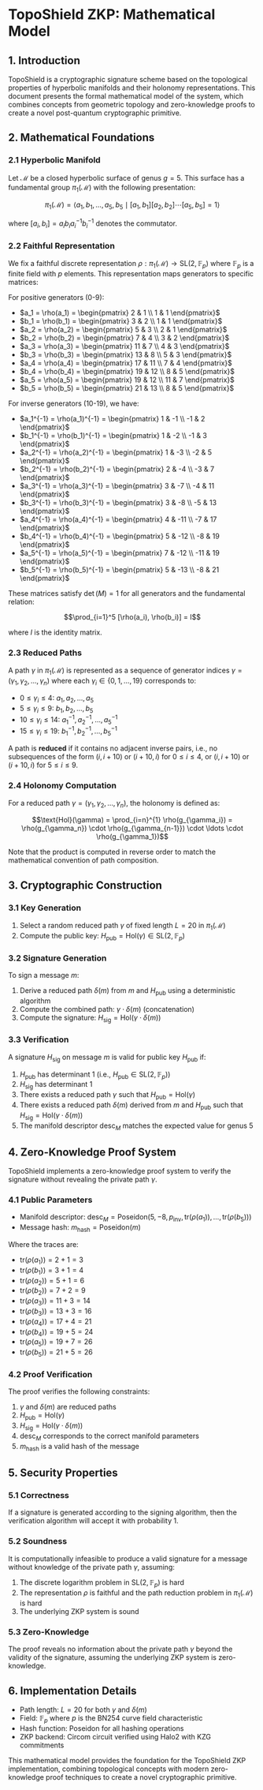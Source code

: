 # TopoShield ZKP: Mathematical Model

## 1. Introduction

TopoShield is a cryptographic signature scheme based on the topological properties of hyperbolic manifolds and their holonomy representations. This document presents the formal mathematical model of the system, which combines concepts from geometric topology and zero-knowledge proofs to create a novel post-quantum cryptographic primitive.

## 2. Mathematical Foundations

### 2.1 Hyperbolic Manifold

Let $\mathcal{M}$ be a closed hyperbolic surface of genus $g = 5$. This surface has a fundamental group $\pi_1(\mathcal{M})$ with the following presentation:

$$\pi_1(\mathcal{M}) = \langle a_1, b_1, \ldots, a_5, b_5 \mid [a_1, b_1][a_2, b_2]\cdots[a_5, b_5] = 1 \rangle$$

where $[a_i, b_i] = a_i b_i a_i^{-1} b_i^{-1}$ denotes the commutator.

### 2.2 Faithful Representation

We fix a faithful discrete representation $\rho: \pi_1(\mathcal{M}) \to \text{SL}(2, \mathbb{F}_p)$ where $\mathbb{F}_p$ is a finite field with $p$ elements. This representation maps generators to specific matrices:

For positive generators (0-9):
- $a_1 = \rho(a_1) = \begin{pmatrix} 2 & 1 \\ 1 & 1 \end{pmatrix}$
- $b_1 = \rho(b_1) = \begin{pmatrix} 3 & 2 \\ 1 & 1 \end{pmatrix}$
- $a_2 = \rho(a_2) = \begin{pmatrix} 5 & 3 \\ 2 & 1 \end{pmatrix}$
- $b_2 = \rho(b_2) = \begin{pmatrix} 7 & 4 \\ 3 & 2 \end{pmatrix}$
- $a_3 = \rho(a_3) = \begin{pmatrix} 11 & 7 \\ 4 & 3 \end{pmatrix}$
- $b_3 = \rho(b_3) = \begin{pmatrix} 13 & 8 \\ 5 & 3 \end{pmatrix}$
- $a_4 = \rho(a_4) = \begin{pmatrix} 17 & 11 \\ 7 & 4 \end{pmatrix}$
- $b_4 = \rho(b_4) = \begin{pmatrix} 19 & 12 \\ 8 & 5 \end{pmatrix}$
- $a_5 = \rho(a_5) = \begin{pmatrix} 19 & 12 \\ 11 & 7 \end{pmatrix}$
- $b_5 = \rho(b_5) = \begin{pmatrix} 21 & 13 \\ 8 & 5 \end{pmatrix}$

For inverse generators (10-19), we have:
- $a_1^{-1} = \rho(a_1)^{-1} = \begin{pmatrix} 1 & -1 \\ -1 & 2 \end{pmatrix}$
- $b_1^{-1} = \rho(b_1)^{-1} = \begin{pmatrix} 1 & -2 \\ -1 & 3 \end{pmatrix}$
- $a_2^{-1} = \rho(a_2)^{-1} = \begin{pmatrix} 1 & -3 \\ -2 & 5 \end{pmatrix}$
- $b_2^{-1} = \rho(b_2)^{-1} = \begin{pmatrix} 2 & -4 \\ -3 & 7 \end{pmatrix}$
- $a_3^{-1} = \rho(a_3)^{-1} = \begin{pmatrix} 3 & -7 \\ -4 & 11 \end{pmatrix}$
- $b_3^{-1} = \rho(b_3)^{-1} = \begin{pmatrix} 3 & -8 \\ -5 & 13 \end{pmatrix}$
- $a_4^{-1} = \rho(a_4)^{-1} = \begin{pmatrix} 4 & -11 \\ -7 & 17 \end{pmatrix}$
- $b_4^{-1} = \rho(b_4)^{-1} = \begin{pmatrix} 5 & -12 \\ -8 & 19 \end{pmatrix}$
- $a_5^{-1} = \rho(a_5)^{-1} = \begin{pmatrix} 7 & -12 \\ -11 & 19 \end{pmatrix}$
- $b_5^{-1} = \rho(b_5)^{-1} = \begin{pmatrix} 5 & -13 \\ -8 & 21 \end{pmatrix}$

These matrices satisfy $\det(M) = 1$ for all generators and the fundamental relation:

$$\prod_{i=1}^5 [\rho(a_i), \rho(b_i)] = I$$

where $I$ is the identity matrix.

### 2.3 Reduced Paths

A path $\gamma$ in $\pi_1(\mathcal{M})$ is represented as a sequence of generator indices $\gamma = (\gamma_1, \gamma_2, \ldots, \gamma_n)$ where each $\gamma_i \in \{0, 1, \ldots, 19\}$ corresponds to:

- $0 \leq \gamma_i \leq 4$: $a_1, a_2, \ldots, a_5$
- $5 \leq \gamma_i \leq 9$: $b_1, b_2, \ldots, b_5$
- $10 \leq \gamma_i \leq 14$: $a_1^{-1}, a_2^{-1}, \ldots, a_5^{-1}$
- $15 \leq \gamma_i \leq 19$: $b_1^{-1}, b_2^{-1}, \ldots, b_5^{-1}$

A path is **reduced** if it contains no adjacent inverse pairs, i.e., no subsequences of the form $(i, i+10)$ or $(i+10, i)$ for $0 \leq i \leq 4$, or $(i, i+10)$ or $(i+10, i)$ for $5 \leq i \leq 9$.

### 2.4 Holonomy Computation

For a reduced path $\gamma = (\gamma_1, \gamma_2, \ldots, \gamma_n)$, the holonomy is defined as:

$$\text{Hol}(\gamma) = \prod_{i=n}^{1} \rho(g_{\gamma_i}) = \rho(g_{\gamma_n}) \cdot \rho(g_{\gamma_{n-1}}) \cdot \ldots \cdot \rho(g_{\gamma_1})$$

Note that the product is computed in reverse order to match the mathematical convention of path composition.

## 3. Cryptographic Construction

### 3.1 Key Generation

1. Select a random reduced path $\gamma$ of fixed length $L = 20$ in $\pi_1(\mathcal{M})$
2. Compute the public key: $H_{\text{pub}} = \text{Hol}(\gamma) \in \text{SL}(2, \mathbb{F}_p)$

### 3.2 Signature Generation

To sign a message $m$:

1. Derive a reduced path $\delta(m)$ from $m$ and $H_{\text{pub}}$ using a deterministic algorithm
2. Compute the combined path: $\gamma \cdot \delta(m)$ (concatenation)
3. Compute the signature: $H_{\text{sig}} = \text{Hol}(\gamma \cdot \delta(m))$

### 3.3 Verification

A signature $H_{\text{sig}}$ on message $m$ is valid for public key $H_{\text{pub}}$ if:

1. $H_{\text{pub}}$ has determinant 1 (i.e., $H_{\text{pub}} \in \text{SL}(2, \mathbb{F}_p)$)
2. $H_{\text{sig}}$ has determinant 1
3. There exists a reduced path $\gamma$ such that $H_{\text{pub}} = \text{Hol}(\gamma)$
4. There exists a reduced path $\delta(m)$ derived from $m$ and $H_{\text{pub}}$ such that $H_{\text{sig}} = \text{Hol}(\gamma \cdot \delta(m))$
5. The manifold descriptor $\text{desc}_M$ matches the expected value for genus 5

## 4. Zero-Knowledge Proof System

TopoShield implements a zero-knowledge proof system to verify the signature without revealing the private path $\gamma$.

### 4.1 Public Parameters

- Manifold descriptor: $\text{desc}_M = \text{Poseidon}(5, -8, p_{\text{inv}}, \text{tr}(\rho(a_1)), \ldots, \text{tr}(\rho(b_5)))$
- Message hash: $m_{\text{hash}} = \text{Poseidon}(m)$

Where the traces are:
- $\text{tr}(\rho(a_1)) = 2 + 1 = 3$
- $\text{tr}(\rho(b_1)) = 3 + 1 = 4$
- $\text{tr}(\rho(a_2)) = 5 + 1 = 6$
- $\text{tr}(\rho(b_2)) = 7 + 2 = 9$
- $\text{tr}(\rho(a_3)) = 11 + 3 = 14$
- $\text{tr}(\rho(b_3)) = 13 + 3 = 16$
- $\text{tr}(\rho(a_4)) = 17 + 4 = 21$
- $\text{tr}(\rho(b_4)) = 19 + 5 = 24$
- $\text{tr}(\rho(a_5)) = 19 + 7 = 26$
- $\text{tr}(\rho(b_5)) = 21 + 5 = 26$

### 4.2 Proof Verification

The proof verifies the following constraints:

1. $\gamma$ and $\delta(m)$ are reduced paths
2. $H_{\text{pub}} = \text{Hol}(\gamma)$
3. $H_{\text{sig}} = \text{Hol}(\gamma \cdot \delta(m))$
4. $\text{desc}_M$ corresponds to the correct manifold parameters
5. $m_{\text{hash}}$ is a valid hash of the message

## 5. Security Properties

### 5.1 Correctness

If a signature is generated according to the signing algorithm, then the verification algorithm will accept it with probability 1.

### 5.2 Soundness

It is computationally infeasible to produce a valid signature for a message without knowledge of the private path $\gamma$, assuming:

1. The discrete logarithm problem in $\text{SL}(2, \mathbb{F}_p)$ is hard
2. The representation $\rho$ is faithful and the path reduction problem in $\pi_1(\mathcal{M})$ is hard
3. The underlying ZKP system is sound

### 5.3 Zero-Knowledge

The proof reveals no information about the private path $\gamma$ beyond the validity of the signature, assuming the underlying ZKP system is zero-knowledge.

## 6. Implementation Details

- Path length: $L = 20$ for both $\gamma$ and $\delta(m)$
- Field: $\mathbb{F}_p$ where $p$ is the BN254 curve field characteristic
- Hash function: Poseidon for all hashing operations
- ZKP backend: Circom circuit verified using Halo2 with KZG commitments

This mathematical model provides the foundation for the TopoShield ZKP implementation, combining topological concepts with modern zero-knowledge proof techniques to create a novel cryptographic primitive.
